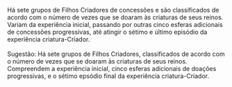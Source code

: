 ﻿Há sete grupos de Filhos Criadores de concessões e são classificados de acordo com o número de vezes que se doaram às criaturas de seus reinos. Variam da experiência inicial, passando por outras cinco esferas adicionais de concessões progressivas, até atingir o sétimo e último episódio da experiência criatura-Criador.<BR><BR>Sugestão: Há sete grupos de Filhos Criadores, classificados de acordo com o número de vezes que se doaram às criaturas de seus reinos. Compreendem a experiência  inicial, cinco esferas adicionais de doações progressivas, e o sétimo epsódio final da experiência criatura-Criador.